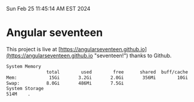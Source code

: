 Sun Feb 25 11:45:14 AM EST 2024

# Angular seventeen


This project is live at [https://angularseventeen.github.io](https://angularseventeen.github.io "seventeen!") thanks to Github.

```bash
System Memory
               total        used        free      shared  buff/cache   available
Mem:            15Gi       3.2Gi       2.0Gi       356Mi        10Gi        12Gi
Swap:          8.0Gi       486Mi       7.5Gi
System Storage
514M	.
```
```bash
